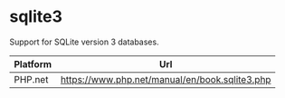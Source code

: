 # sqlite3

Support for SQLite version 3 databases.

| Platform | Url                                                              |
|----------|------------------------------------------------------------------|
| PHP.net  | https://www.php.net/manual/en/book.sqlite3.php                   |
